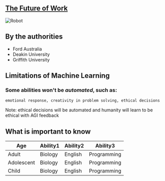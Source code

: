 ## [The Future of Work](https://100jobsofthefuture.com/ "Prepare-se") ##

![Robot](https://miro.medium.com/max/1000/1*6IOv24zYgd_Zt5iqYGridg.jpeg)

## By the authorities ##

 + Ford Australia
 + Deakin University
 + Griffith University
     
## Limitations of Machine Learning ##

### Some abilities won't be _automated_, such as: ###

```emotional response, creativity in problem solving, ethical decisions```

Note: ethical decisions will be automated and humanity will learn to be ethical with AGI feedback
    
## What is important to know

|Age|Ability1| Ability2| Ability3 |
|---|---|---| --- | 
|Adult | Biology | English | Programming |
|Adolescent | Biology | English | Programming |
|Child | Biology | English | Programming |

